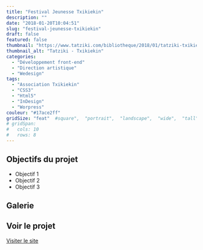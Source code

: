 ```yaml
---
title: "Festival Jeunesse Txikiekin"
description: ""
date: "2018-01-20T10:04:51"
slug: "festival-jeunesse-txikiekin"
draft: false
featured: false
thumbnail: "https://www.tatziki.com/bibliotheque/2018/01/tatziki-txikiekin-home01.jpg"
thumbnail_alt: "Tatziki - Txikiekin"
categories:
  - "Développement front-end"
  - "Direction artistique"
  - "Wedesign"
tags:
  - "Association Txikiekin"
  - "CSS3"
  - "Html5"
  - "InDesign"
  - "Worpress"
couleur: "#17ace2ff"
gridSize: "feat"  #square",  "portrait",  "landscape",  "wide",  "tall",  "feat",  "mini",
# gridSpan:
#   cols: 10
#   rows: 8
---
```


## Objectifs du projet

<!-- TODO: Ajouter les objectifs depuis ACF -->
- Objectif 1
- Objectif 2
- Objectif 3

## Galerie

<!-- TODO: Ajouter les images du projet -->

## Voir le projet

[Visiter le site](https://www.tatziki.com/festival-jeunesse-txikiekin/)
